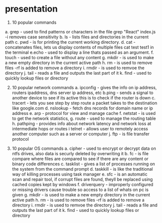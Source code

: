 # presentation

1. 10 popular commands

a. grep - used to find patterns or characters in the file grep "React" index.js -i removes case sensitivity
b. ls - lists files and directories in the current path
c. pwd - is for printing the current working directory.
d. cat - concatenates files, lets us display contents of multiple files cat test test1 in the terminal
e.echo - used to display a line thats passed as an argument. 
f. touch - used to create a file without any content
g. mkdir - is used to make a new empty directory in the current active path
h. rm - is used to remove files -rf is added to remove a directory
i. rmdir - is used to remvoe the directory
j. tail - reads a file and outputs the last part of it
k. find - used to quickly lookup files or directory 

2. 10 popular network commands
a. ipconfig - gives the info on ip address, routers ipaddress, dns server ip address, etc
b.ping - sends a signal to another device to see if its active this is to check if the router is down
c. tracert - lets you see step by step route a packet takes to the destination like google.com
d. nslookup - fetch dns records for domain name or ip address 
e. arp - protocol for view and manage cache
f. netstat - is used to get the network statistics,
g. route - used to manage the routing table
h. pathping - provides info about network latency and network loss at intermediate hops or routes
i telnet - allows user to remotely access another computer such as a server or computer
j. ftp - is file transfer protocol

3. 10 popular OS commands
a. cipher - used to encrypt or decrypt data on ntfs drives, also data is securly deleted by overwriting it
b. fc - is file compare where files are compared to see if there are any content or binary code differences
c. tasklist - gives a list of processes running on the system from the command prompt
d. taskkill - is like the traditional way of killing processes using task manager
e. sfc - is an automatic scan and repair tool, if corrupt files are found, theyll be replaced using cached copies kept by windows
f. driverquery - improperly configured or missing drivers cause trouble so access to a list of whats on pc is given
g. mkdir - is used to make a new empty directory in the current active path
h. rm - is used to remove files -rf is added to remove a directory
i. rmdir - is used to remvoe the directory
j. tail - reads a file and outputs the last part of it
k. find - used to quickly lookup files or directory

